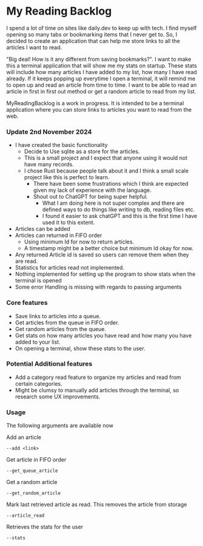 # My Reading Backlog
I spend a lot of time on sites like daily.dev to keep up with tech. I find myself opening so many tabs or bookmarking items that I never get to. So, I decided to create an application that can help me store links to all the articles I want to read. 

"Big deal! How is it any different from saving bookmarks?". 
I want to make this a terminal application that will show me my stats on startup. These stats will include how many articles I have added to my list, how many I have read already.
If it keeps popping up everytime I open a terminal, it will remind me to open up and read an article from time to time.
I want to be able to read an article in first in first out method or get a random article to read from my list.

MyReadingBacklog is a work in progress. It is intended to be a terminal application where you can store links to articles you want to read from the web.

### Update 2nd November 2024
- I have created the basic functionality
  - Decide to Use sqlite as a store for the articles.
  - This is a small project and I expect that anyone using it would not have many records.
  - I chose Rust because people talk about it and I think a small scale project like this is perfect to learn.
    - There have been some frustrations which I think are expected given my lack of experience with the language.
    - Shout out to ChatGPT for being super helpful.
      - What I am doing here is not super complex and there are defined ways to do things like writing to db, reading files etc.
      - I found it easier to ask chatGPT and this is the first time I have used it to this extent.
- Articles can be added
- Articles can returned in FIFO order
  - Using minimum Id for now to return articles.
  - A timestamp might be a better choice but minimum Id okay for now.
- Any returned Article id is saved so users can remove them when they are read.
- Statistics for articles read not implemented.
- Nothing implemented for setting up the program to show stats when the terminal is opened
- Some error Handling is missing with regards to passing arguments

### Core features
- Save links to articles into a queue.
- Get articles from the queue in FIFO order.
- Get random articles from the queue.
- Get stats on how many articles you have read and how many you have added to your list.
- On opening a terminal, show these stats to the user.

### Potential Additional features
- Add a category read feature to organize my articles and read from certain categories.
- Might be clumsy to manually add articles through the terminal, so research some UX improvements.

### Usage
The following arguments are available now

Add an article

```--add <link>```

Get article in FIFO order

```--get_queue_article```

Get a random article

```--get_random_article```

Mark last retrieved article as read. This removes the article from storage

```--article_read```

Retrieves the stats for the user

```--stats```
